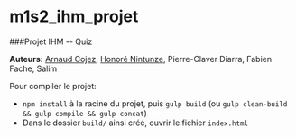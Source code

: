 # m1s2_ihm_projet

###Projet IHM -- Quiz

**Auteurs:** [Arnaud Cojez](https://github.com/arnaudcoj), [Honoré Nintunze](https://github.com/nash403), Pierre-Claver Diarra, Fabien Fache, Salim

Pour compiler le projet: 
* `npm install` à la racine du projet, puis `gulp build` (ou `gulp clean-build && gulp compile && gulp concat`)
* Dans le dossier `build/` ainsi créé, ouvrir le fichier `index.html`
